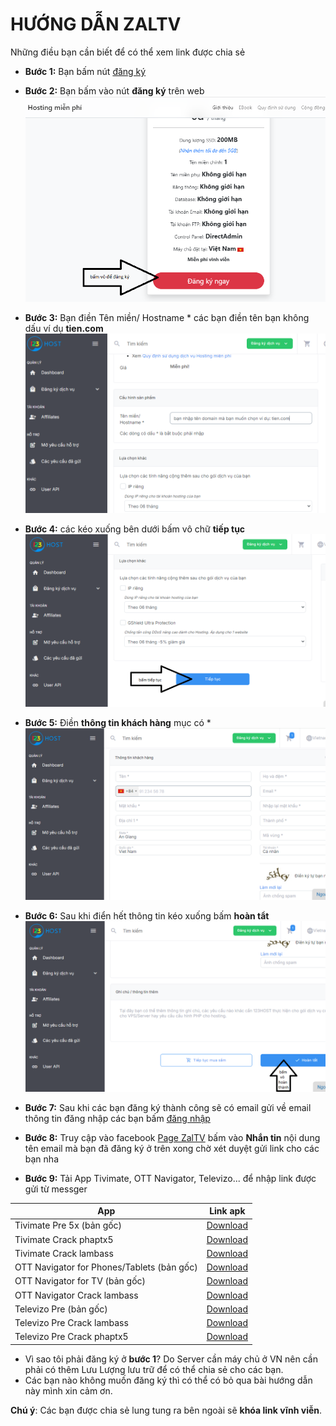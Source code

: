 # HƯỚNG DẪN ZALTV 

Những điều bạn cần biết để có thể xem link được chia sẻ

- **Bước 1:** Bạn bấm nút [đăng ký](https://123host.vn/hosting-mien-phi.html?utm_source=INV&utm_medium=FHREF&utm_campaign=131954)

- **Bước 2:** Bạn bấm vào nút **đăng ký** trên web
![buoc1-1](assets/img/buoc1-1.png)

- **Bước 3:** Bạn điền Tên miền/ Hostname * các bạn điền tên bạn không dấu ví dụ **tien.com**
![buoc1-2](assets/img/buoc1-2.png)

- **Bước 4:** các kéo xuống bên dưới bấm vô chữ **tiếp tục**
![buoc1-3](assets/img/buoc1-3.png)

- **Bước 5:** Điền **thông tin khách hàng** mục có *
![buoc1-4](assets/img/buoc1-4.png)

- **Bước 6:** Sau khi điển hết thông tin kéo xuống bấm **hoàn tẩt**
![buoc1-5](assets/img/buoc1-5.png)

- **Bước 7:** Sau khi các bạn đăng ký thành công sẽ có email gửi về email thông tin đăng nhập các bạn bấm [đăng nhập](https://client.123host.vn/?/clientarea/)

- **Bước 8:** Truy cập vào facebook [Page ZalTV](https://www.facebook.com/zaltv.gq) bấm vào **Nhắn tin** nội dung tên email mà bạn đã đăng ký ở trên xong chờ xét duyệt gửi link cho các bạn nha

- **Bước 9:** Tải App Tivimate, OTT Navigator, Televizo... để nhập link được gửi từ messger

| App            | Link apk|
|--------------------|--------------------------------------------------|
| Tivimate Pre 5x (bản gốc) | [Download](https://files.tivimate.com/tivimate.apk)|
| Tivimate Crack phaptx5 | [Download](https://www.mediafire.com/folder/nkult5ncvdbke/Tivimate)|
| Tivimate Crack lambass | [Download](https://lambassvn.github.io/TiviMate-IPTV_Premium_LamBass_2024.apk)|
| OTT Navigator for Phones/Tablets (bản gốc) | [Download](https://play.google.com/store/apps/details?id=appnovatica.stbp)|
| OTT Navigator for TV (bản gốc) | [Download](https://play.google.com/store/apps/details?id=appnovatica.tv)|
| OTT Navigator Crack lambass | [Download](https://github.com/LamBassVN/AIO-APPS/raw/master/OTT-Navigator-IPTV_1.7.1.6_Mod.apk)|
| Televizo Pre (bản gốc) | [Download](https://play.google.com/store/apps/details?id=com.ottplay.ottplay)|
| Televizo Pre Crack lambass | [Download](https://lambassvn.github.io/Televizo-IPTV_Premium_LamBass_2023.apk)|
| Televizo Pre Crack phaptx5 | [Download](https://www.mediafire.com/file/u2h2outpzqfojb6/Televizo_v1.9.1.5_Premium_arm7.apk/file)|


* Vì sao tôi phải đăng ký ở **bước 1**? Do Server cần máy chủ ở VN nên cần phải có thêm Lưu Lượng lưu trữ để có thể chia sẻ cho các bạn.
* Các bạn nào không muốn đăng ký thì có thể có bỏ qua bài hướng dẫn này mình xin cảm ơn.
  
**Chú ý**: Các bạn được chia sẻ lung tung ra bên ngoài sẽ **khóa link vĩnh viễn**.


 
